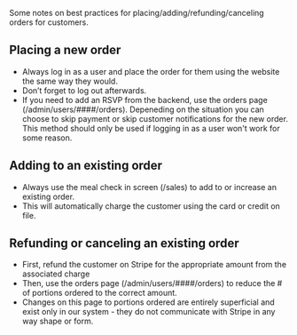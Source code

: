 Some notes on best practices for placing/adding/refunding/canceling orders for customers.

## Placing a new order

- Always log in as a user and place the order for them using the website the same way they would. 
- Don’t forget to log out afterwards.
- If you need to add an RSVP from the backend, use the orders page (/admin/users/####/orders). Depeneding on the situation you can choose to skip payment or skip customer notifications for the new order. This method should only be used if logging in as a user won't work for some reason.


## Adding to an existing order

- Always use the meal check in screen (/sales) to add to or increase an existing order. 
- This will automatically charge the customer using the card or credit on file.

## Refunding or canceling an existing order

- First, refund the customer on Stripe for the appropriate amount from the associated charge
- Then, use the orders page (/admin/users/####/orders) to reduce the # of portions ordered to the correct amount.
- Changes on this page to portions ordered are entirely superficial and exist only in our system - they do not communicate with Stripe in any way shape or form.
